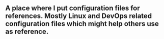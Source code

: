## A place where I put configuration files for references. Mostly Linux and DevOps related configuration files which might help others use as reference.
